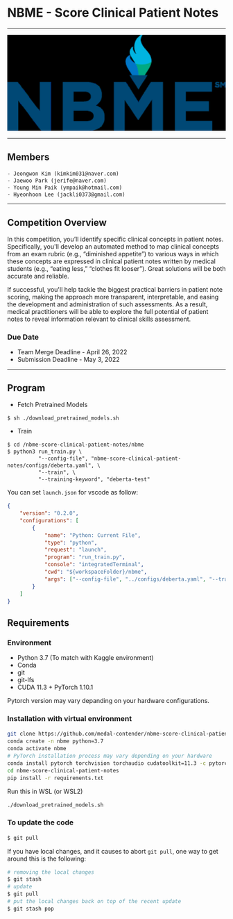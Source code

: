 # NBME - Score Clinical Patient Notes

---
<p align="center">
  <img src="./images/nbme.png" width=550>
</p>

---

## Members

```
- Jeongwon Kim (kimkim031@naver.com)
- Jaewoo Park (jerife@naver.com)
- Young Min Paik (ympaik@hotmail.com)
- Hyeonhoon Lee (jackli0373@gmail.com)
```

---

## Competition Overview

In this competition, you’ll identify specific clinical concepts in patient notes. Specifically, you'll develop an automated method to map clinical concepts from an exam rubric (e.g., “diminished appetite”) to various ways in which these concepts are expressed in clinical patient notes written by medical students (e.g., “eating less,” “clothes fit looser”). Great solutions will be both accurate and reliable.

If successful, you'll help tackle the biggest practical barriers in patient note scoring, making the approach more transparent, interpretable, and easing the development and administration of such assessments. As a result, medical practitioners will be able to explore the full potential of patient notes to reveal information relevant to clinical skills assessment.

### Due Date

- Team Merge Deadline - April 26, 2022
- Submission Deadline - May 3, 2022

---

## Program

- Fetch Pretrained Models

```shell
$ sh ./download_pretrained_models.sh
```

- Train

```shell
$ cd /nbme-score-clinical-patient-notes/nbme
$ python3 run_train.py \
          "--config-file", "nbme-score-clinical-patient-notes/configs/deberta.yaml", \
          "--train", \
          "--training-keyword", "deberta-test"
```

You can set `launch.json` for vscode as follow:

```json
{
    "version": "0.2.0",
    "configurations": [
        {
            "name": "Python: Current File",
            "type": "python",
            "request": "launch",
            "program": "run_train.py",
            "console": "integratedTerminal",
            "cwd": "${workspaceFolder}/nbme",
            "args": ["--config-file", "../configs/deberta.yaml", "--train"]
        }
    ]
}
```

## Requirements

### Environment

- Python 3.7 (To match with Kaggle environment)
- Conda
- git
- git-lfs
- CUDA 11.3 + PyTorch 1.10.1

Pytorch version may vary depanding on your hardware configurations.

### Installation with virtual environment

```bash
git clone https://github.com/medal-contender/nbme-score-clinical-patient-notes.git
conda create -n nbme python=3.7
conda activate nbme
# PyTorch installation process may vary depending on your hardware
conda install pytorch torchvision torchaudio cudatoolkit=11.3 -c pytorch
cd nbme-score-clinical-patient-notes
pip install -r requirements.txt
```

Run this in WSL (or WSL2)

```bash
./download_pretrained_models.sh
```

### To update the code

```bash
$ git pull
```

If you have local changes, and it causes to abort `git pull`, one way to get around this is the following:

```bash
# removing the local changes
$ git stash
# update
$ git pull
# put the local changes back on top of the recent update
$ git stash pop
```
